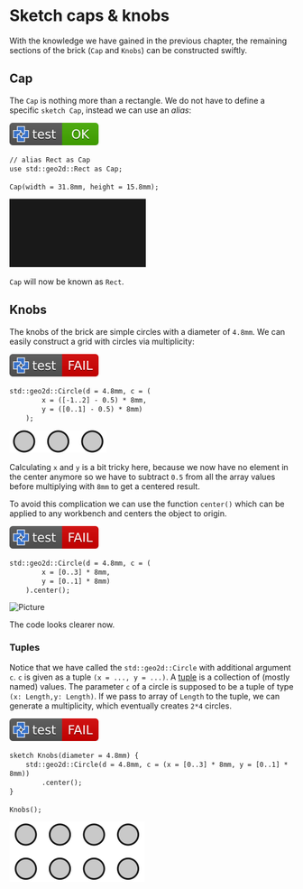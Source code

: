 # Sketch caps & knobs

With the knowledge we have gained in the previous chapter,
the remaining sections of the brick (`Cap` and `Knobs`) can be constructed swiftly.

## Cap

The `Cap` is nothing more than a rectangle. We do not have to define a specific `sketch Cap`, instead we can use an *alias*:

[![test](.test/cap.svg)](.test/cap.log)

```µcad,cap
// alias Rect as Cap
use std::geo2d::Rect as Cap;

Cap(width = 31.8mm, height = 15.8mm);
```

![Picture](.test/cap-out.svg)

`Cap` will now be known as `Rect`.

## Knobs

The knobs of the brick are simple circles with a diameter of `4.8mm`.
We can easily construct a grid with circles via multiplicity:

[![test](.test/cap_multiplicity.svg)](.test/cap_multiplicity.log)

```µcad,cap_multiplicity
std::geo2d::Circle(d = 4.8mm, c = (
        x = ([-1..2] - 0.5) * 8mm, 
        y = ([0..1] - 0.5) * 8mm)
    );
```

![Picture](.test/cap_multiplicity-out.svg)

Calculating `x` and `y` is a bit tricky here, because we now have no element in the center anymore
so we have to subtract `0.5` from all the array values before multiplying with `8mm` to get a centered result.

To avoid this complication we can use the function `center()` which can be applied to any workbench
and centers the object to origin.

[![test](.test/cap_center.svg)](.test/cap_center.log)

```µcad,cap_center
std::geo2d::Circle(d = 4.8mm, c = (
        x = [0..3] * 8mm, 
        y = [0..1] * 8mm)
    ).center();
```

![Picture](.test/cap_center-out.svg)

The code looks clearer now.

### Tuples

Notice that we have called the `std::geo2d::Circle` with additional argument `c`.
`c` is given as a tuple `(x = ..., y = ...)`. A [tuple](../types/tuples.md) is a collection of (mostly named) values.
The parameter `c` of a circle is supposed to be a tuple of type `(x: Length,y: Length)`.
If we pass to array of `Length` to the tuple, we can generate a multiplicity, which eventually creates `2*4` circles.

[![test](.test/knobs.svg)](.test/knobs.log)

```µcad,knobs
sketch Knobs(diameter = 4.8mm) {
    std::geo2d::Circle(d = 4.8mm, c = (x = [0..3] * 8mm, y = [0..1] * 8mm))
        .center();
}

Knobs();
```

![Picture](.test/knobs-out.svg)